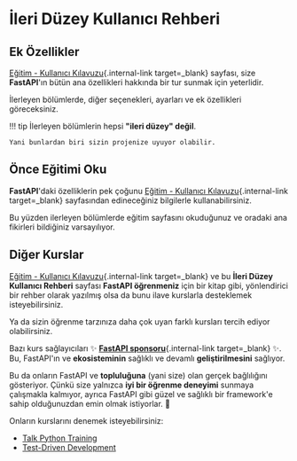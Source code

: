 # İleri Düzey Kullanıcı Rehberi

## Ek Özellikler

[Eğitim - Kullanıcı Kılavuzu](../tutorial/){.internal-link target=_blank} sayfası, size **FastAPI**'ın bütün ana özellikleri hakkında bir tur sunmak için yeterlidir.

İlerleyen bölümlerde, diğer seçenekleri, ayarları ve ek özellikleri göreceksiniz.

!!! tip
    İlerleyen bölümlerin hepsi **"ileri düzey" değil**.

    Yani bunlardan biri sizin projenize uyuyor olabilir.

## Önce Eğitimi Oku

**FastAPI**'daki özelliklerin pek çoğunu [Eğitim - Kullanıcı Kılavuzu](../tutorial/){.internal-link target=_blank} sayfasından edineceğiniz bilgilerle kullanabilirsiniz.

Bu yüzden ilerleyen bölümlerde eğitim sayfasını okuduğunuz ve oradaki ana fikirleri bildiğiniz varsayılıyor.

## Diğer Kurslar

[Eğitim - Kullanıcı Kılavuzu](../tutorial/){.internal-link target=_blank} ve bu **İleri Düzey Kullanıcı Rehberi** sayfası **FastAPI öğrenmeniz** için bir kitap gibi, yönlendirici bir rehber olarak yazılmış olsa da bunu ilave kurslarla desteklemek isteyebilirsiniz.

Ya da sizin öğrenme tarzınıza daha çok uyan farklı kursları tercih ediyor olabilirsiniz.

Bazı kurs sağlayıcıları ✨ [**FastAPI sponsoru**](../help-fastapi.md#sponsor-the-author){.internal-link target=_blank} ✨. Bu, FastAPI'ın ve **ekosisteminin** sağlıklı ve devamlı **geliştirilmesini** sağlıyor.

Bu da onların FastAPI ve **topluluğuna** (yani size) olan gerçek bağlılığını gösteriyor. Çünkü size yalnızca **iyi bir öğrenme deneyimi** sunmaya çalışmakla kalmıyor, ayrıca FastAPI gibi güzel ve sağlıklı bir framework'e sahip olduğunuzdan emin olmak istiyorlar. 🙇

Onların kurslarını denemek isteyebilirsiniz:

* <a href="https://training.talkpython.fm/fastapi-courses" class="external-link" target="_blank">Talk Python Training</a>
* <a href="https://testdriven.io/courses/tdd-fastapi/" class="external-link" target="_blank">Test-Driven Development</a>
